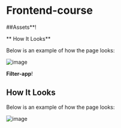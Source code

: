 # Frontend-course

 ##Assets**! 

** How It Looks**

Below is an example of how the page looks:

![image](https://github.com/user-attachments/assets/8da5fcb5-dba3-4fc1-9dfc-7d8153e82de8)


**Filter-app**! 

## How It Looks

Below is an example of how the page looks:

![image](filter-app/img/filter-app.png)


